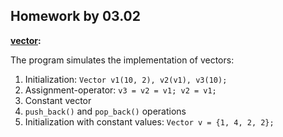 ## Homework by 03.02

<b> [vector](./vector.c): </b><br>
    
The program simulates the implementation of vectors:
1) Initialization: `Vector v1(10, 2), v2(v1), v3(10);`
2) Assignment-operator: `v3 = v2 = v1; v2 = v1;`
3) Constant vector
4) `push_back()` and `pop_back()` operations
5) Initialization with constant values: `Vector v = {1, 4, 2, 2};`
